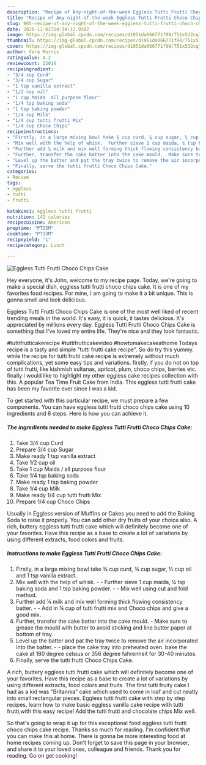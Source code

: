 ```yaml
---
description: "Recipe of Any-night-of-the-week Eggless Tutti Frutti Choco Chips Cake"
title: "Recipe of Any-night-of-the-week Eggless Tutti Frutti Choco Chips Cake"
slug: 965-recipe-of-any-night-of-the-week-eggless-tutti-frutti-choco-chips-cake
date: 2020-11-01T14:34:12.938Z
image: https://img-global.cpcdn.com/recipes/d1951da066771f98/751x532cq70/eggless-tutti-frutti-choco-chips-cake-recipe-main-photo.jpg
thumbnail: https://img-global.cpcdn.com/recipes/d1951da066771f98/751x532cq70/eggless-tutti-frutti-choco-chips-cake-recipe-main-photo.jpg
cover: https://img-global.cpcdn.com/recipes/d1951da066771f98/751x532cq70/eggless-tutti-frutti-choco-chips-cake-recipe-main-photo.jpg
author: Vera Morris
ratingvalue: 4.2
reviewcount: 12016
recipeingredient:
- "3/4 cup Curd"
- "3/4 cup Sugar"
- "1 tsp vanilla extract"
- "1/2 cup oil"
- "1 cup Maida  all purpose flour"
- "1/4 tsp baking soda"
- "1 tsp baking powder"
- "1/4 cup Milk"
- "1/4 cup tutti frutti Mix"
- "1/4 cup Choco Chips"
recipeinstructions:
- "Firstly, in a large mixing bowl take ¾ cup curd, ¾ cup sugar, ½ cup oil and 1 tsp vanilla extract."
- "Mix well with the help of whisk.  Further sieve 1 cup maida, ¼ tsp baking soda and 1 tsp baking powder.  Mix well using cut and fold method."
- "Further add ¼ milk and mix well forming thick flowing consistency batter.  Add in ¼ cup of tutti frutti mix and Choco chips and give a good mix."
- "Further, transfer the cake batter into the cake mould.  Make sure to grease the mould with butter to avoid sticking and line butter paper at bottom of tray."
- "Level up the batter and pat the tray twice to remove the air incorporated into the batter.  place the cake tray into preheated oven. bake the cake at 180 degree celsius or 356 degree fahrenheit for 30-40 minutes."
- "Finally, serve the tutti frutti Choco Chips Cake."
categories:
- Recipe
tags:
- eggless
- tutti
- frutti

katakunci: eggless tutti frutti 
nutrition: 142 calories
recipecuisine: American
preptime: "PT25M"
cooktime: "PT33M"
recipeyield: "1"
recipecategory: Lunch

---
```



![Eggless Tutti Frutti Choco Chips Cake](https://img-global.cpcdn.com/recipes/d1951da066771f98/751x532cq70/eggless-tutti-frutti-choco-chips-cake-recipe-main-photo.jpg)

Hey everyone, it's John, welcome to my recipe page. Today, we're going to make a special dish, eggless tutti frutti choco chips cake. It is one of my favorites food recipes. For mine, I am going to make it a bit unique. This is gonna smell and look delicious.

Eggless Tutti Frutti Choco Chips Cake is one of the most well liked of recent trending meals in the world. It's easy, it is quick, it tastes delicious. It's appreciated by millions every day. Eggless Tutti Frutti Choco Chips Cake is something that I've loved my entire life. They're nice and they look fantastic.

#tuttifrutticakerecipe #tuttifrutticakevideo #howtomakecakeathome Todays recipe is a tasty and simple &#34;tutti frutti cake recipe&#34;. So do try this yummy. while the recipe for tutti frutti cake recipe is extremely without much complications, yet some easy tips and variations. firstly, if you do not on top of tutti frutti, like kishmish sultanas, apricot, plum, choco chips, berries etc. finally i would like to highlight my other eggless cake recipes collection with this. A popular Tea Time Fruit Cake from India. This eggless tutti frutti cake has been my favorite ever since I was a kid.


To get started with this particular recipe, we must prepare a few components. You can have eggless tutti frutti choco chips cake using 10 ingredients and 6 steps. Here is how you can achieve it.

<!--inarticleads1-->

##### The ingredients needed to make Eggless Tutti Frutti Choco Chips Cake:

1. Take 3/4 cup Curd
1. Prepare 3/4 cup Sugar
1. Make ready 1 tsp vanilla extract
1. Take 1/2 cup oil
1. Take 1 cup Maida / all purpose flour
1. Take 1/4 tsp baking soda
1. Make ready 1 tsp baking powder
1. Take 1/4 cup Milk
1. Make ready 1/4 cup tutti frutti Mix
1. Prepare 1/4 cup Choco Chips


Usually in Eggless version of Muffins or Cakes you need to add the Baking Soda to raise it properly. You can add other dry fruits of your choice also. A rich, buttery eggless tutti frutti cake which will definitely become one of your favorites. Have this recipe as a base to create a lot of variations by using different extracts, food colors and fruits. 

<!--inarticleads2-->

##### Instructions to make Eggless Tutti Frutti Choco Chips Cake:

1. Firstly, in a large mixing bowl take ¾ cup curd, ¾ cup sugar, ½ cup oil and 1 tsp vanilla extract.
1. Mix well with the help of whisk. -  - Further sieve 1 cup maida, ¼ tsp baking soda and 1 tsp baking powder. -  - Mix well using cut and fold method.
1. Further add ¼ milk and mix well forming thick flowing consistency batter. -  - Add in ¼ cup of tutti frutti mix and Choco chips and give a good mix.
1. Further, transfer the cake batter into the cake mould. -  Make sure to grease the mould with butter to avoid sticking and line butter paper at bottom of tray.
1. Level up the batter and pat the tray twice to remove the air incorporated into the batter. -  - place the cake tray into preheated oven. bake the cake at 180 degree celsius or 356 degree fahrenheit for 30-40 minutes.
1. Finally, serve the tutti frutti Choco Chips Cake.


A rich, buttery eggless tutti frutti cake which will definitely become one of your favorites. Have this recipe as a base to create a lot of variations by using different extracts, food colors and fruits. The first tutti fruity cake I had as a kid was &#34;Britannia&#34; cake which used to come in loaf and cut neatly into small rectangular pieces. Eggless tutti frutti cake with step by step recipes, learn how to make basic eggless vanilla cake recipe with tutti frutti,with this easy recipe! Add the tutti frutti and chocolate chips Mix well. 

So that's going to wrap it up for this exceptional food eggless tutti frutti choco chips cake recipe. Thanks so much for reading. I'm confident that you can make this at home. There is gonna be more interesting food at home recipes coming up. Don't forget to save this page in your browser, and share it to your loved ones, colleague and friends. Thank you for reading. Go on get cooking!
